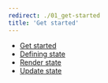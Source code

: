 ```yaml
---
redirect: ./01_get-started
title: 'Get started'
---
```


* [Get started](./01_get-started.en.md)
* [Defining state](./02_defining-state.en.md)
* [Render state](./03_render-state.en.md)
* [Update state](./04_update-state.en.md)
